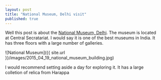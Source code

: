```yaml
---
layout: post
title: "National Museum, Delhi visit"
published: true
---
```


Well this post is about the [National Museum, Delhi](http://www.nationalmuseumindia.gov.in/). The museum is located at Central Secratariat. I would say it is one of the best museums in India. It has three floors with a large number of galleries. 

![National Museum]({{ site.url }}/images/2015_04_19_national_museum_building.jpg)

I would recommend setting aside a day for exploring it. It has a large colletion of relica from Harappa